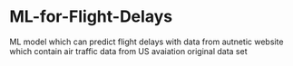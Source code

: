 # ML-for-Flight-Delays
ML model which can predict flight delays with data from autnetic website which contain air traffic data from US avaiation original data set
